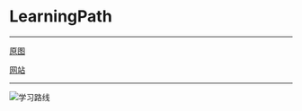 # LearningPath

---

[原图](http://ios.skyfox.org/route.html)


[网站](http://ios.skyfox.org/)

---
![学习路线](https://img-blog.csdn.net/20180611103127115?watermark/2/text/aHR0cHM6Ly9ibG9nLmNzZG4ubmV0L21pbmdodXlvbmcyMDE2/font/5a6L5L2T/fontsize/400/fill/I0JBQkFCMA==/dissolve/70 "挣钱")

